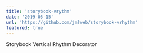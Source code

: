 ```yaml
---
title: 'storybook-vrythm'
date: '2019-05-15'
url: 'https://github.com/jmlweb/storybook-vrhythm'
featured: true
---
```


Storybook Vertical Rhythm Decorator
